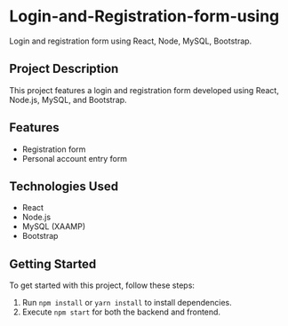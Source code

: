 # Login-and-Registration-form-using
Login and registration form using React, Node, MySQL, Bootstrap.

## Project Description

This project features a login and registration form developed using React, Node.js, MySQL, and Bootstrap.

## Features

- Registration form
- Personal account entry form

## Technologies Used

- React
- Node.js
- MySQL (XAAMP)
- Bootstrap

## Getting Started

To get started with this project, follow these steps:

1. Run `npm install` or `yarn install` to install dependencies.
2. Execute `npm start` for both the backend and frontend.


